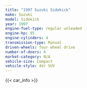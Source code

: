 ```yaml
---
title: "1997 Suzuki Sidekick"
make: Suzuki
model: Sidekick
year: 1997
engine-fuel-type: regular unleaded
engine-hp: 95
engine-cylinders: 4
transmission-type: Manual
driven-wheels: four wheel drive
number-of-doors: 4
market-category: N/A
vehicle-size: Compact
vehicle-style: 4dr SUV
---
```


{{< car_info >}}
